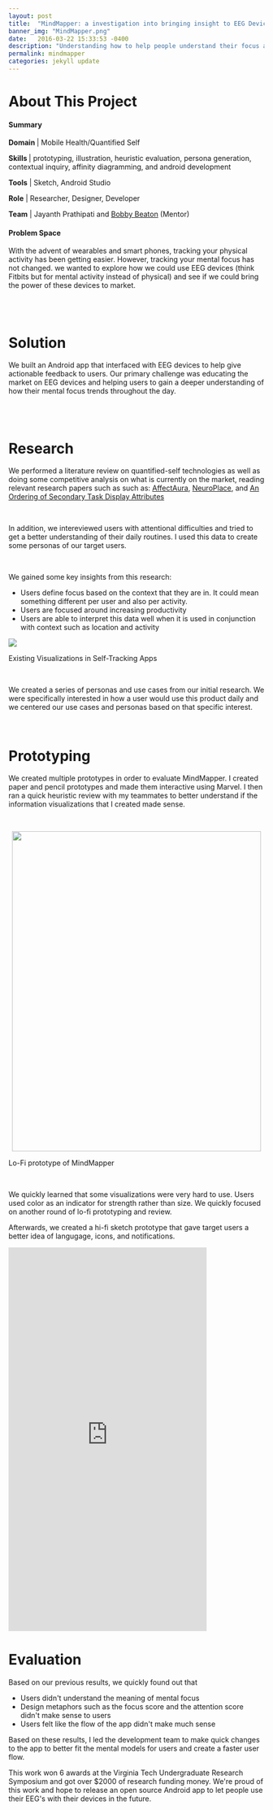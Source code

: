 ```yaml
---
layout: post
title:  "MindMapper: a investigation into bringing insight to EEG Devices"
banner_img: "MindMapper.png"
date:   2016-03-22 15:33:53 -0400
description: "Understanding how to help people understand their focus and attention throughout the day"
permalink: mindmapper
categories: jekyll update
---
```


# About This Project

<div class="row" style="margin-left:0px; margin-right:0px;">
	    <div class="col-sm-6">
            <h4> Summary </h4> 
            <p><b>Domain </b>| Mobile Health/Quantified Self </p> 
            <p><b>Skills </b>| prototyping, illustration, heuristic evaluation, persona generation, contextual inquiry, affinity diagramming, and android development  </p>
            <p><b>Tools</b> | Sketch, Android Studio</p> 
            <p><b>Role</b> | Researcher, Designer, Developer</p>
            <p><b>Team</b> | Jayanth Prathipati and <a href="http://people.cs.vt.edu/rbeaton/">Bobby Beaton</a> (Mentor)  </p> 
          </div>
          <div class="col-sm-6">
          <h4>Problem Space</h4>
          <p>With the advent of wearables and smart phones, tracking your physical activity has been getting easier. However, tracking your mental focus has not changed. we wanted to explore how we could use EEG devices (think Fitbits but for mental activity instead of physical) and see if we could bring the power of these devices to market. </p>
          </div>
</div>

<br> 
<br> 


# Solution 

We built an Android app that interfaced with EEG devices to help give actionable feedback to users. Our primary challenge was educating the market on EEG devices and helping users to gain a deeper understanding of how their mental focus trends throughout the day.

<br> 
<br> 

# Research 

<div class="row" style="margin-left:0px; margin-right:0px;">

<div class="col-sm-6">
  <p>
    We performed a literature review on quantified-self technologies as well as doing some competitive analysis on what is currently on the market, reading relevant research papers such as such as: <a target="_blank" href="http://research.microsoft.com/apps/pubs/default.aspx?id=163348">AffectAura</a>, <a target="_blank" href="http://www.academia.edu/2518447/NeuroPlace_Making_sense_of_a_place">NeuroPlace</a>, and <a target="_blank" href="http://infovis.cs.vt.edu/oldsite/papers/CHI02-periphvis.pdf">An Ordering of Secondary Task Display Attributes</a>
  </p>

  <br> 
  <p>
    In addition, we intereviewed users with attentional difficulties and tried to get a better understanding of their daily routines. I used this data to create some personas of our target users. 
  </p>
  <br> 
  <p>
    We gained some key insights from this research: 
  </p>
  <ul>
    <li>
      Users define focus based on the context that they are in. It could mean something different per user and also per activity.  
    </li>
    <li>
      Users are focused around increasing productivity
    </li>
    <li>
      Users are able to interpret this data well when it is used in conjunction with context such as location and activity
    </li>
  </ul>
</div>
<div class="col-sm-6">
<img src="/img/competitive_analysis.png">
<p id="post-caption">Existing Visualizations in Self-Tracking Apps</p>






</div>


</div>

<br> 

We created a series of personas and use cases from our initial research. We were specifically interested in how a user would use this product daily and we centered our use cases and personas based on that specific interest. 

<br> 

# Prototyping 

We created multiple prototypes in order to evaluate MindMapper. 
I created paper and pencil prototypes and made them interactive using Marvel. I then ran a quick heuristic review with my teammates to better understand if the information visualizations that I created made sense. 

<br>

<img src="/img/mindmapper_lo_fi.png" style="width:35em; height:45em;  display: block;
    margin: 0 auto;">
<p id="post-caption">Lo-Fi prototype of MindMapper</p>


<br> 

We quickly learned that some visualizations were very hard to use. Users used color as an indicator for strength rather than size. We quickly focused on another round of lo-fi prototyping and review. 


Afterwards, we created a hi-fi sketch prototype that gave target users a better idea of langugage, icons, and notifications. 


<iframe src="https://marvelapp.com/68d492?emb=1" width="390" height="755" allowTransparency="true" frameborder="0"></iframe>

<br> 

# Evaluation 

Based on our previous results, we quickly found out that 

- Users didn't understand the meaning of mental focus 
- Design metaphors such as the focus score and the attention score didn't make sense to users 
- Users felt like the flow of the app didn't make much sense

Based on these results, I led the development team to make quick 
changes to the app to better fit the mental models for users and create a faster user flow. 

This work won 6 awards at the Virginia Tech Undergraduate Research Symposium and got over $2000 of research funding money. We're proud of this work and hope to release an open source Android app to let people use their EEG's with their devices in the future. 


